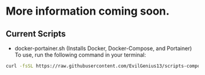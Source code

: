 # More information coming soon.



## Current Scripts
- docker-portainer.sh
(Installs Docker, Docker-Compose, and Portainer)
To use, run the following command in your terminal:
```bash
curl -fsSL https://raw.githubusercontent.com/EvilGenius13/scripts-composes/main/scripts/docker-portainer.sh | bash
```
